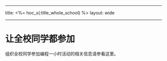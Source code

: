 * * *

title: <%= hoc_s(:title_whole_school) %> layout: wide

* * *

# 让全校同学都参加

组织全校同学参加编程一小时活动的相关信息请参看这里。